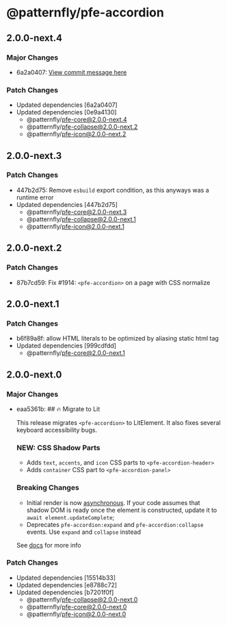 # @patternfly/pfe-accordion

## 2.0.0-next.4

### Major Changes

- 6a2a0407: [View commit message here](https://gist.github.com/heyMP/200fc0b840690541475923facba393ab)

### Patch Changes

- Updated dependencies [6a2a0407]
- Updated dependencies [0e9a4130]
  - @patternfly/pfe-core@2.0.0-next.4
  - @patternfly/pfe-collapse@2.0.0-next.2
  - @patternfly/pfe-icon@2.0.0-next.2

## 2.0.0-next.3

### Patch Changes

- 447b2d75: Remove `esbuild` export condition, as this anyways was a runtime error
- Updated dependencies [447b2d75]
  - @patternfly/pfe-core@2.0.0-next.3
  - @patternfly/pfe-collapse@2.0.0-next.1
  - @patternfly/pfe-icon@2.0.0-next.1

## 2.0.0-next.2

### Patch Changes

- 87b7cd59: Fix #1914: `<pfe-accordion>` on a page with CSS normalize

## 2.0.0-next.1

### Patch Changes

- b6f89a8f: allow HTML literals to be optimized by aliasing static html tag
- Updated dependencies [999cdfdd]
  - @patternfly/pfe-core@2.0.0-next.1

## 2.0.0-next.0

### Major Changes

- eaa5361b: ## 🔥 Migrate to Lit

  This release migrates `<pfe-accordion>` to LitElement. It also fixes several keyboard accessibility bugs.

  ### NEW: CSS Shadow Parts

  - Adds `text`, `accents`, and `icon` CSS parts to `<pfe-accordion-header>`
  - Adds `container` CSS part to `<pfe-accordion-panel>`

  ### Breaking Changes

  - Initial render is now [asynchronous](https://lit.dev/docs/components/lifecycle/#reactive-update-cycle).
    If your code assumes that shadow DOM is ready once the element is constructed, update it to `await element.updateComplete`;
  - Deprecates `pfe-accordion:expand` and `pfe-accordion:collapse` events. Use `expand` and `collapse` instead

  See [docs](https://patternflyelements.org/components/autocomplete/) for more info

### Patch Changes

- Updated dependencies [15514b33]
- Updated dependencies [e8788c72]
- Updated dependencies [b7201f0f]
  - @patternfly/pfe-collapse@2.0.0-next.0
  - @patternfly/pfe-core@2.0.0-next.0
  - @patternfly/pfe-icon@2.0.0-next.0
